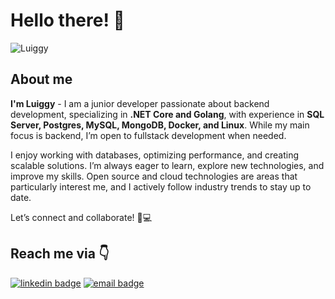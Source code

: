 # Hello there! 👋

![Luiggy](https://github.com/user-attachments/assets/6c86d115-467a-49b2-bc10-4f535df09a62)

## About me

**I'm Luiggy** - I am a junior developer passionate about backend development, specializing in **.NET Core and Golang**, with experience in **SQL Server, Postgres, MySQL, MongoDB, Docker, and Linux**. While my main focus is backend, I’m open to fullstack development when needed.  

I enjoy working with databases, optimizing performance, and creating scalable solutions. I’m always eager to learn, explore new technologies, and improve my skills. Open source and cloud technologies are areas that particularly interest me, and I actively follow industry trends to stay up to date.  

Let’s connect and collaborate! 🚀💻


## Reach me via 👇

[![linkedin badge](https://img.shields.io/badge/My_LinkedIn-013220.svg?logo=linkedin&logoWidth=20)](https://linkedin.com/in/luidev/)
[![email badge](https://img.shields.io/badge/My_email-013220.svg?logo=protonmail&logoWidth=20)](mailto:work_luiggyn.h5d9a@slmail.me)

[linkedin]: https://linkedin.com/in/luidev/
[email]: mailto:work_luiggyn.h5d9a@slmail.me
